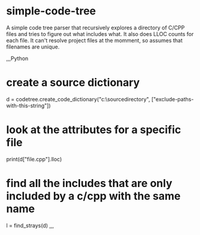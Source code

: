 # simple-code-tree

A simple code tree parser that recursively explores a directory of C/CPP files and tries to figure out what includes what.  It also does LLOC counts for each file.
It can't resolve project files at the momment, so assumes that filenames are unique.

,,,Python
# create a source dictionary
d = codetree.create_code_dictionary("c:\\sourcedirectory", ["exclude-paths-with-this-string"])

# look at the attributes for a specific file
print(d["file.cpp"].lloc)

# find all the includes that are only included by a c/cpp with the same name
l = find_strays(d)
,,,

